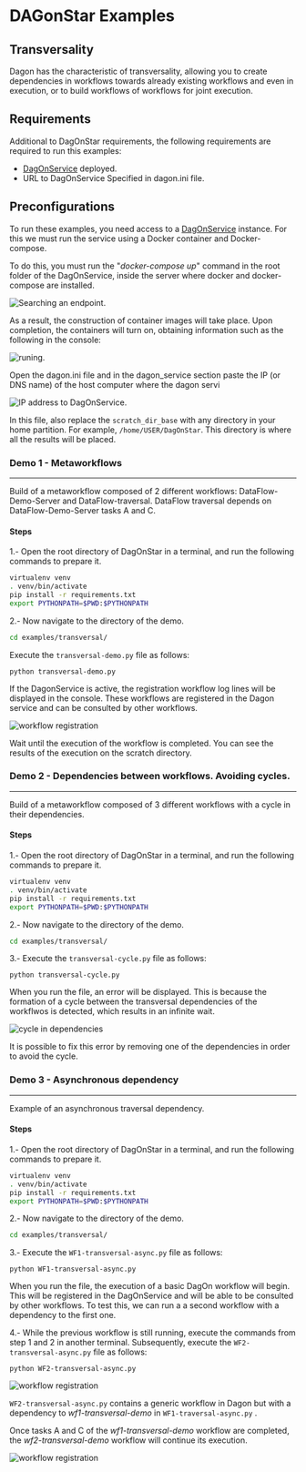 # DAGonStar Examples


## Transversality

Dagon has the characteristic of transversality, allowing you to create dependencies in workflows towards already existing workflows and even in execution, or to build workflows of workflows for joint execution.

## Requirements

Additional to DagOnStar requirements, the following requirements are required to run this examples:
    
- [DagOnService](https://github.com/DagOnStar/DagOnService) deployed.
- URL to DagOnService Specified in dagon.ini file.

## Preconfigurations
To run these examples, you need access to a [DagOnService](https://github.com/DagOnStar/DagOnService) instance. For this we must run the service using a Docker container and Docker-compose.

To do this, you must run the "_docker-compose up_" command in the root folder of the DagOnService, inside the server where docker and docker-compose are installed. 

![Searching an endpoint.](figs/fig1.png)

As a result, the construction of container images will take place. Upon completion, the containers will turn on, obtaining information such as the following in the console:

![runing.](figs/fig2.png)

Open the dagon.ini file and in the dagon_service section paste the IP (or DNS name) of the host computer where the dagon servi

![IP address to DagOnService.](figs/fig3.png)

In this file, also replace the ```scratch_dir_base``` with any directory in your home partition. For example, ```/home/USER/DagOnStar```.  This directory is where all the results will be placed.


### Demo 1 - Metaworkflows
---

Build of a metaworkflow composed of 2 different workflows: DataFlow-Demo-Server and DataFlow-traversal. DataFlow traversal depends on DataFlow-Demo-Server tasks A and C.

#### Steps

1.- Open the root directory of DagOnStar in a terminal, and run the following commands to prepare it.

```bash 
virtualenv venv  
. venv/bin/activate  
pip install -r requirements.txt  
export PYTHONPATH=$PWD:$PYTHONPATH  
```
2.- Now navigate to the directory of the demo.

```bash 
cd examples/transversal/
```
Execute the ```transversal-demo.py``` file as follows:

    python transversal-demo.py

If the DagonService is active, the registration workflow log lines will be displayed in the console. These workflows are registered in the Dagon service and can be consulted by other workflows.

![workflow registration](figs/fig4.png)

Wait until the execution of the workflow is completed. You can see the results of the execution on the scratch directory.

### Demo 2 - Dependencies between workflows. Avoiding cycles.
---

Build of a metaworkflow composed of 3 different workflows with a cycle in their dependencies. 


#### Steps

1.- Open the root directory of DagOnStar in a terminal, and run the following commands to prepare it.

```bash 
virtualenv venv  
. venv/bin/activate  
pip install -r requirements.txt  
export PYTHONPATH=$PWD:$PYTHONPATH  
```
2.- Now navigate to the directory of the demo.

```bash 
cd examples/transversal/
```
3.- Execute the ```transversal-cycle.py``` file as follows:

    python transversal-cycle.py

When you run the file, an error will be displayed. This is because the formation of a cycle between the transversal dependencies of the workflwos is detected, which results in an infinite wait.

![cycle in dependencies](figs/fig5.png)

It is possible to fix this error by removing one of the dependencies in order to avoid the cycle.

### Demo 3 - Asynchronous dependency
---

 Example of an asynchronous traversal dependency. 
#### Steps

1.- Open the root directory of DagOnStar in a terminal, and run the following commands to prepare it.

```bash 
virtualenv venv  
. venv/bin/activate  
pip install -r requirements.txt  
export PYTHONPATH=$PWD:$PYTHONPATH 
```
2.- Now navigate to the directory of the demo.

```bash 
cd examples/transversal/
```
3.- Execute the ```WF1-transversal-async.py``` file as follows:

    python WF1-transversal-async.py

When you run the file, the execution of a basic DagOn workflow will begin. This will be registered in the DagOnService and will be able to be consulted by other workflows. To test this, we can run a a second workflow with a dependency to the first one.

4.- While the previous workflow is still running, execute the commands from step 1 and 2 in another terminal. Subsequently, execute the ```WF2-transversal-async.py``` file as follows:

    python WF2-transversal-async.py


![workflow registration](figs/fig6.png)

```WF2-transversal-async.py```  contains a generic workflow in Dagon but with a dependency to _wf1-transversal-demo_ in ```WF1-traversal-async.py``` . 

Once tasks A and C of the _wf1-transversal-demo_ workflow are completed, the _wf2-transversal-demo_ workflow will continue its execution.

![workflow registration](figs/fig7.png)
